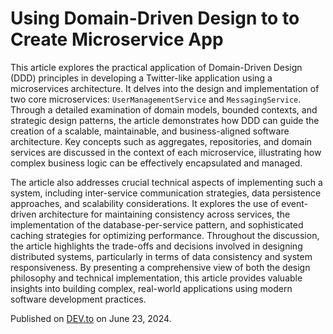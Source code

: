 # Using Domain-Driven Design to to Create Microservice App
This article explores the practical application of Domain-Driven Design (DDD) principles in developing a Twitter-like application using a microservices architecture. It delves into the design and implementation of two core microservices: `UserManagementService` and `MessagingService`. Through a detailed examination of domain models, bounded contexts, and strategic design patterns, the article demonstrates how DDD can guide the creation of a scalable, maintainable, and business-aligned software architecture. Key concepts such as aggregates, repositories, and domain services are discussed in the context of each microservice, illustrating how complex business logic can be effectively encapsulated and managed.

The article also addresses crucial technical aspects of implementing such a system, including inter-service communication strategies, data persistence approaches, and scalability considerations. It explores the use of event-driven architecture for maintaining consistency across services, the implementation of the database-per-service pattern, and sophisticated caching strategies for optimizing performance. Throughout the discussion, the article highlights the trade-offs and decisions involved in designing distributed systems, particularly in terms of data consistency and system responsiveness. By presenting a comprehensive view of both the design philosophy and technical implementation, this article provides valuable insights into building complex, real-world applications using modern software development practices.

Published on [DEV.to](https://dev.to/eugene-zimin/leveraging-domain-driven-design-for-application-design-58e2) on June 23, 2024.